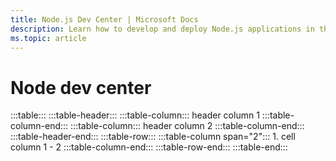 ```yaml
---
title: Node.js Dev Center | Microsoft Docs
description: Learn how to develop and deploy Node.js applications in the cloud with Azure.
ms.topic: article
---
```



# Node dev center


:::table:::
    :::table-header:::
        :::table-column:::
            header column 1
        :::table-column-end:::
        :::table-column:::
            header column 2
        :::table-column-end:::
    :::table-header-end:::
    :::table-row:::
        :::table-column span="2":::
            1. cell column 1 - 2
        :::table-column-end:::
    :::table-row-end:::
:::table-end:::
